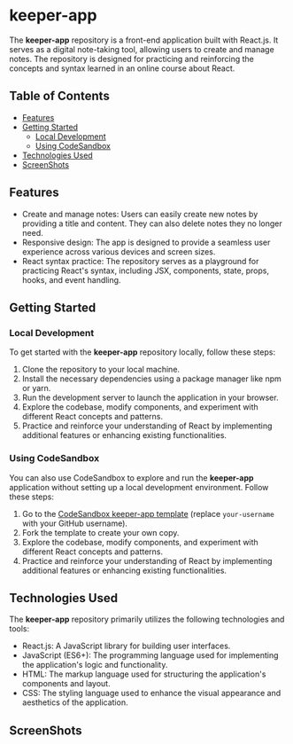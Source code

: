 # keeper-app

The **keeper-app** repository is a front-end application built with React.js. It serves as a digital note-taking tool, allowing users to create and manage notes. The repository is designed for practicing and reinforcing the concepts and syntax learned in an online course about React.

## Table of Contents
- [Features](#features)
- [Getting Started](#getting-started)
  - [Local Development](#local-development)
  - [Using CodeSandbox](#using-codesandbox)
- [Technologies Used](#technologies-used)
- [ScreenShots](#ScreenShots)

## Features

- Create and manage notes: Users can easily create new notes by providing a title and content. They can also delete notes they no longer need.
- Responsive design: The app is designed to provide a seamless user experience across various devices and screen sizes.
- React syntax practice: The repository serves as a playground for practicing React's syntax, including JSX, components, state, props, hooks, and event handling.

## Getting Started

### Local Development

To get started with the **keeper-app** repository locally, follow these steps:

1. Clone the repository to your local machine.
2. Install the necessary dependencies using a package manager like npm or yarn.
3. Run the development server to launch the application in your browser.
4. Explore the codebase, modify components, and experiment with different React concepts and patterns.
5. Practice and reinforce your understanding of React by implementing additional features or enhancing existing functionalities.

### Using CodeSandbox

You can also use CodeSandbox to explore and run the **keeper-app** application without setting up a local development environment. Follow these steps:

1. Go to the [CodeSandbox keeper-app template](https://codesandbox.io/s/github/your-username/keeper-app) (replace `your-username` with your GitHub username).
2. Fork the template to create your own copy.
3. Explore the codebase, modify components, and experiment with different React concepts and patterns.
4. Practice and reinforce your understanding of React by implementing additional features or enhancing existing functionalities.

## Technologies Used

The **keeper-app** repository primarily utilizes the following technologies and tools:

- React.js: A JavaScript library for building user interfaces.
- JavaScript (ES6+): The programming language used for implementing the application's logic and functionality.
- HTML: The markup language used for structuring the application's components and layout.
- CSS: The styling language used to enhance the visual appearance and aesthetics of the application.

## ScreenShots


